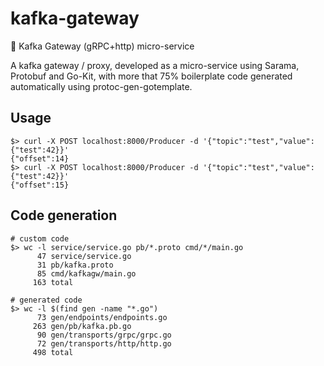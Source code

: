 # kafka-gateway
:microphone: Kafka Gateway (gRPC+http) micro-service

A kafka gateway / proxy, developed as a micro-service using Sarama, Protobuf and Go-Kit, with more that 75% boilerplate code generated automatically using protoc-gen-gotemplate.

## Usage

```console
$> curl -X POST localhost:8000/Producer -d '{"topic":"test","value":{"test":42}}'
{"offset":14}
$> curl -X POST localhost:8000/Producer -d '{"topic":"test","value":{"test":42}}'
{"offset":15}
```

## Code generation

```console
# custom code
$> wc -l service/service.go pb/*.proto cmd/*/main.go
      47 service/service.go
      31 pb/kafka.proto
      85 cmd/kafkagw/main.go
     163 total

# generated code
$> wc -l $(find gen -name "*.go")
      73 gen/endpoints/endpoints.go
     263 gen/pb/kafka.pb.go
      90 gen/transports/grpc/grpc.go
      72 gen/transports/http/http.go
     498 total
```
